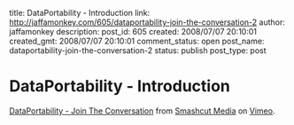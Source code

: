 title: DataPortability - Introduction
link: http://jaffamonkey.com/605/dataportability-join-the-conversation-2
author: jaffamonkey
description: 
post_id: 605
created: 2008/07/07 20:10:01
created_gmt: 2008/07/07 20:10:01
comment_status: open
post_name: dataportability-join-the-conversation-2
status: publish
post_type: post

# DataPortability - Introduction

[DataPortability - Join The Conversation](http://www.vimeo.com/990474?pg=embed&sec=990474) from [Smashcut Media](http://www.vimeo.com/smashcutmedia?pg=embed&sec=990474) on [Vimeo](http://vimeo.com?pg=embed&sec=990474).